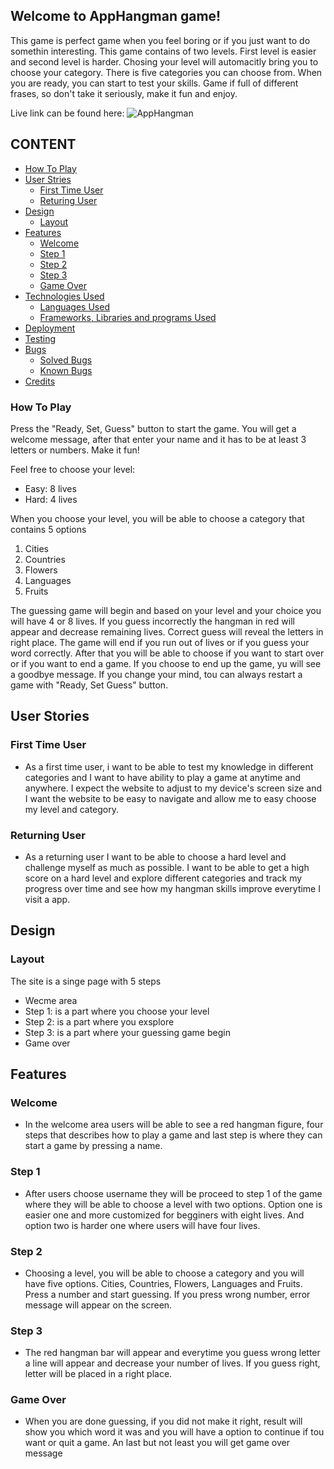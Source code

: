 ## Welcome to AppHangman game!

This game is perfect game when you feel boring or if you just want to do somethin interesting.
This game contains of two levels. First level is easier and second level is harder. Chosing your level will automacitly bring you to choose your category. There is five categories you can choose from. When you are ready, you can start to test your skills. Game if full of different frases, so don't take it seriously, make it fun and enjoy.

Live link can be found here:
![AppHangman]()

## CONTENT

* [How To Play](#how-to-play)
* [User Stries](#user-stries)
    + [First Time User](#first-time-user)
    + [Returing User](#returing-user)
* [Design](#design)
    + [Layout](#layout)
* [Features](#features)
    + [Welcome](#welcome)
    + [Step 1](#step-1)
    + [Step 2](#step-2)
    + [Step 3](#step-3)
    + [Game Over](#game-over)
* [Technologies Used](#technologies-used)
    + [Languages Used](#languages-used)
    + [Frameworks, Libraries and programs Used](#frameworks-libraries-and-programs-used)
* [Deployment](#deployment)
* [Testing](#testing)
* [Bugs](#bugs)
    + [Solved Bugs](#solved-bugs)
    + [Known Bugs](#known-bugs)
* [Credits](#credits)


### How To Play

Press the "Ready, Set, Guess" button to start the game. You will get a welcome message, after that enter your name and it has to be at least 3 letters or numbers. Make it fun!

Feel free to choose your level:
- Easy: 8 lives
- Hard: 4 lives

When you choose your level, you will be able to choose a category that contains 5 options
1. Cities
2. Countries
3. Flowers
4. Languages
5. Fruits

The guessing game will begin and based on your level and your choice you will have 4 or 8 lives. If you guess incorrectly the hangman in red will appear and decrease remaining lives. Correct guess will reveal the letters in right place. The game will end if you run out of lives or if you guess your word correctly. After that you will be able to choose if you want to start over or if you want to end a game. If you choose to end up the game, yu will see a goodbye message. If you change your mind, tou can always restart a game with "Ready, Set Guess" button.

## User Stories

### First Time User
- As a first time user, i want to be able to test my knowledge in different categories and I want to have ability to play a game at anytime and anywhere. I expect the website to adjust to my device's screen size and I want the website to be easy to navigate and allow me to easy choose my level and category. 

### Returning User
- As a returning user I want to be able to choose a hard level and challenge myself as much as possible. I want to be able to get a high score on a hard level and explore different categories and track my progress over time and see how my hangman skills improve everytime I visit a app.

## Design

### Layout
 
The site is a singe page with 5 steps
- Wecme area
- Step 1: is a part where you choose your level
- Step 2: is a part where you exsplore
- Step 3: is a part where your guessing game begin
- Game over

## Features

### Welcome
- In the welcome area users will be able to see a red hangman figure, four steps that describes how to play a game and last step is where they can start a game by pressing a name.

### Step 1
- After users choose username they will be proceed to step 1 of the game where they will be able to choose a level with two options. Option one is easier one and more customized for begginers with eight lives. And option two is harder one where users will have four lives.

### Step 2
- Choosing a level, you will be able to choose a category and you will have five options. Cities, Countries, Flowers, Languages and Fruits. Press a number and start guessing. If you press wrong number, error message will appear on the screen.

### Step 3
- The red hangman bar will appear and everytime you guess wrong letter a line will appear and decrease your number of lives. If you guess right, letter will be placed in a right place.

### Game Over
- When you are done guessing, if you did not make it right, result will show you which word it was and you will have a option to continue if tou want or quit a game. An last but not least you will get game over message









